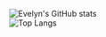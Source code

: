 
![Evelyn's GitHub stats](https://github-readme-stats.vercel.app/api?username=evelynsfranca&hide=contribs,prs&show_icons=true&theme=midnight-purple&count_private=true)
<br/>
![Top Langs](https://github-readme-stats.vercel.app/api/top-langs/?username=evelynsfranca&layout=compact&theme=midnight-purple)
